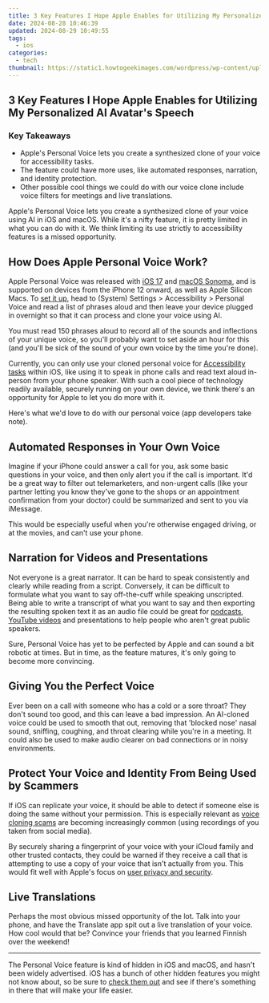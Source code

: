 ```yaml
---
title: 3 Key Features I Hope Apple Enables for Utilizing My Personalized AI Avatar's Speech
date: 2024-08-28 10:46:39
updated: 2024-08-29 10:49:55
tags:
  - ios
categories:
  - tech
thumbnail: https://static1.howtogeekimages.com/wordpress/wp-content/uploads/2023/12/53213586619_ce8a78806c_o.jpg
---
```


## 3 Key Features I Hope Apple Enables for Utilizing My Personalized AI Avatar's Speech

### Key Takeaways

* Apple's Personal Voice lets you create a synthesized clone of your voice for accessibility tasks.
* The feature could have more uses, like automated responses, narration, and identity protection.
* Other possible cool things we could do with our voice clone include voice filters for meetings and live translations.

 Apple's Personal Voice lets you create a synthesized clone of your voice using AI in iOS and macOS. While it's a nifty feature, it is pretty limited in what you can do with it. We think limiting its use strictly to accessibility features is a missed opportunity.

##  How Does Apple Personal Voice Work?

 Apple Personal Voice was released with [iOS 17](https://extra-guidance.techidaily.com/2024-approved-pioneering-the-use-of-film-in-educational-methodologies/) and [macOS Sonoma](https://facebook.techidaily.com/community-connectivity-accessing-and-using-facebook-groups/), and is supported on devices from the iPhone 12 onward, as well as Apple Silicon Macs. To [set it up](https://support.apple.com/en-gb/104993 "https://support.apple.com/en-gb/104993"), head to (System) Settings > Accessibility > Personal Voice and read a list of phrases aloud and then leave your device plugged in overnight so that it can process and clone your voice using AI.

 You must read 150 phrases aloud to record all of the sounds and inflections of your unique voice, so you'll probably want to set aside an hour for this (and you'll be sick of the sound of your own voice by the time you're done).

 Currently, you can only use your cloned personal voice for [Accessibility tasks](https://support.apple.com/en-gb/105018 "https://support.apple.com/en-gb/105018") within iOS, like using it to speak in phone calls and read text aloud in-person from your phone speaker. With such a cool piece of technology readily available, securely running on your own device, we think there's an opportunity for Apple to let you do more with it.

 Here's what we'd love to do with our personal voice (app developers take note).

##  Automated Responses in Your Own Voice

 Imagine if your iPhone could answer a call for you, ask some basic questions in your voice, and then only alert you if the call is important. It'd be a great way to filter out telemarketers, and non-urgent calls (like your partner letting you know they've gone to the shops or an appointment confirmation from your doctor) could be summarized and sent to you via iMessage.

 This would be especially useful when you're otherwise engaged driving, or at the movies, and can't use your phone.

##  Narration for Videos and Presentations

 Not everyone is a great narrator. It can be hard to speak consistently and clearly while reading from a script. Conversely, it can be difficult to formulate what you want to say off-the-cuff while speaking unscripted. Being able to write a transcript of what you want to say and then exporting the resulting spoken text it as an audio file could be great for [podcasts](https://howto.techidaily.com/top-4-android-system-repair-software-for-realme-narzo-n53-bricked-devices-drfone-by-drfone-fix-android-problems-fix-android-problems/), [YouTube videos](https://instagram-videos.techidaily.com/updated-2024-approved-building-brands-and-bonds-on-instagram-steps-to-reach-a-thousand-followers/) and presentations to help people who aren't great public speakers.

 Sure, Personal Voice has yet to be perfected by Apple and can sound a bit robotic at times. But in time, as the feature matures, it's only going to become more convincing.

##  Giving You the Perfect Voice

 Ever been on a call with someone who has a cold or a sore throat? They don't sound too good, and this can leave a bad impression. An AI-cloned voice could be used to smooth that out, removing that 'blocked nose' nasal sound, sniffing, coughing, and throat clearing while you're in a meeting. It could also be used to make audio clearer on bad connections or in noisy environments.

##  Protect Your Voice and Identity From Being Used by Scammers

 If iOS can replicate your voice, it should be able to detect if someone else is doing the same without your permission. This is especially relevant as [voice cloning scams](https://facebook-video-recording.techidaily.com/updated-optimizing-video-playback-for-engaged-audiences/) are becoming increasingly common (using recordings of you taken from social media).

 By securely sharing a fingerprint of your voice with your iCloud family and other trusted contacts, they could be warned if they receive a call that is attempting to use a copy of your voice that isn't actually from you. This would fit well with Apple's focus on [user privacy and security](https://phone-solutions.techidaily.com/g54-5g-messages-recovery-recover-deleted-messages-from-g54-5g-by-fonelab-android-recover-messages/).

##  Live Translations

 Perhaps the most obvious missed opportunity of the lot. Talk into your phone, and have the Translate app spit out a live translation of your voice. How cool would that be? Convince your friends that you learned Finnish over the weekend!

---

 The Personal Voice feature is kind of hidden in iOS and macOS, and hasn't been widely advertised. iOS has a bunch of other hidden features you might not know about, so be sure to [check them out](https://some-guidance.techidaily.com/updated-the-complete-guide-to-affordable-online-passport-photo-services/) and see if there's something in there that will make your life easier.

<ins class="adsbygoogle"
     style="display:block"
     data-ad-format="autorelaxed"
     data-ad-client="ca-pub-7571918770474297"
     data-ad-slot="1223367746"></ins>



<ins class="adsbygoogle"
     style="display:block"
     data-ad-client="ca-pub-7571918770474297"
     data-ad-slot="8358498916"
     data-ad-format="auto"
     data-full-width-responsive="true"></ins>
